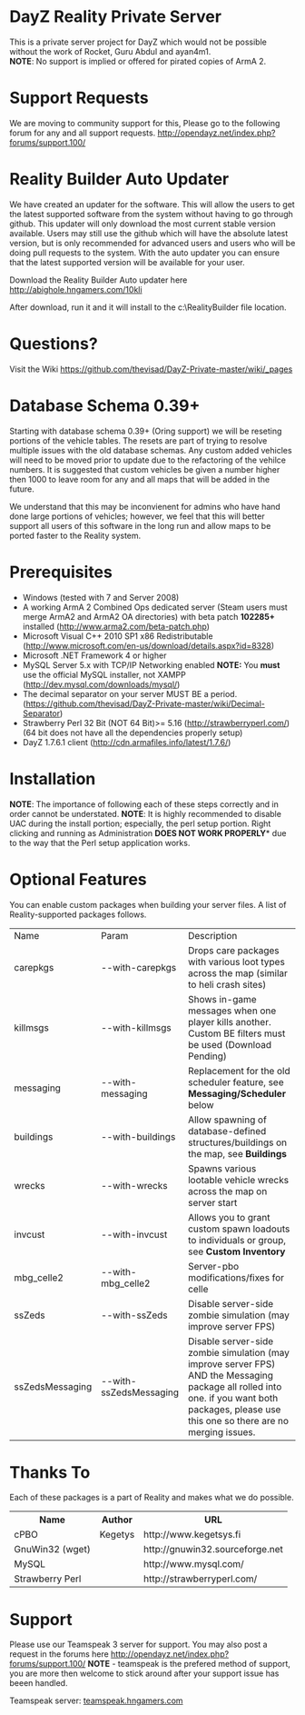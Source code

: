 DayZ Reality Private Server
=========================

This is a private server project for DayZ which would not be possible without the work of Rocket, Guru Abdul and ayan4m1.   
**NOTE**: No support is implied or offered for pirated copies of ArmA 2.

Support Requests
================

We are moving to community support for this, Please go to the following forum for any and all support requests. http://opendayz.net/index.php?forums/support.100/


Reality Builder Auto Updater
============================
We have created an updater for the software. This will allow the users to get the latest supported software from the system without having to go through github. This updater will only download the most current stable version available. Users may still use the github which will have the absolute latest version, but is only recommended for advanced users and users who will be doing pull requests to the system. With the auto updater you can ensure that the latest supported version will be available for your user. <br>

Download the Reality Builder Auto updater here http://abighole.hngamers.com/10kli <br>

After download, run it and it will install to the c:\RealityBuilder file location. <br>

Questions?
==========
Visit the Wiki https://github.com/thevisad/DayZ-Private-master/wiki/_pages


Database Schema 0.39+
=====================
Starting with database schema 0.39+ (Oring support) we will be reseting portions of the vehicle tables. The resets are part of trying to resolve multiple issues with the old database schemas. Any custom added vehicles will need to be moved prior to update due to the refactoring of the vehilce numbers. It is suggested that custom vehicles be given a number higher then 1000 to leave room for any and all maps that will be added in the future. 

We understand that this may be inconvienent for admins who have hand done large portions of vehicles; however, we feel that this will better support all users of this software in the long run and allow maps to be ported faster to the Reality system. 

Prerequisites
=============

 - Windows (tested with 7 and Server 2008)
 - A working ArmA 2 Combined Ops dedicated server (Steam users must merge ArmA2 and ArmA2 OA directories) with beta patch **102285+** installed (http://www.arma2.com/beta-patch.php)
 - Microsoft Visual C++ 2010 SP1 x86 Redistributable (http://www.microsoft.com/en-us/download/details.aspx?id=8328)
 - Microsoft .NET Framework 4 or higher
 - MySQL Server 5.x with TCP/IP Networking enabled **NOTE:** You **must** use the official MySQL installer, not XAMPP (http://dev.mysql.com/downloads/mysql/)
 - The decimal separator on your server MUST BE a period. (https://github.com/thevisad/DayZ-Private-master/wiki/Decimal-Separator)
 - Strawberry Perl 32 Bit (NOT 64 Bit)>= 5.16 (http://strawberryperl.com/) (64 bit does not have all the dependencies properly setup)
 - DayZ 1.7.6.1 client (http://cdn.armafiles.info/latest/1.7.6/) 

Installation
============

**NOTE**: The importance of following each of these steps correctly and in order cannot be understated. 
**NOTE**: It is highly recommended to disable UAC during the install portion; especially, the perl setup portion. Right clicking and running as Administration **DOES NOT WORK PROPERLY*** due to the way that the Perl setup application works. 



Optional Features
=================

You can enable custom packages when building your server files.
A list of Reality-supported packages follows.

<table>
  <tr>
    <td>Name</td><td>Param</td><td>Description</td>
  </tr>
  <tr>
    <td>carepkgs</td><td>--with-carepkgs</td><td>Drops care packages with various loot types across the map (similar to heli crash sites)</td>
  </tr>
  <tr>
    <td>killmsgs</td><td>--with-killmsgs</td><td>Shows in-game messages when one player kills another. Custom BE filters must be used (Download Pending)</td>
  </tr>
  <tr>
    <td>messaging</td><td>--with-messaging</td><td>Replacement for the old scheduler feature, see <b>Messaging/Scheduler</b> below</td>
  </tr>
  <tr>
    <td>buildings</td><td>--with-buildings</td><td>Allow spawning of database-defined structures/buildings on the map, see <b>Buildings</b></td>
  </tr>
  <tr>
    <td>wrecks</td><td>--with-wrecks</td><td>Spawns various lootable vehicle wrecks across the map on server start</td>
  </tr>
  <tr>
    <td>invcust</td><td>--with-invcust</td><td>Allows you to grant custom spawn loadouts to individuals or group, see <b>Custom Inventory</b></td>
  </tr>
  <tr>
    <td>mbg_celle2</td><td>--with-mbg_celle2</td><td>Server-pbo modifications/fixes for celle</b></td>
  </tr>
  <tr>
    <td>ssZeds</td><td>--with-ssZeds</td><td>Disable server-side zombie simulation (may improve server FPS)</td>
  </tr>
  <tr>
    <td>ssZedsMessaging</td><td>--with-ssZedsMessaging</td><td>Disable server-side zombie simulation (may improve server FPS) AND the Messaging package all rolled into one. if you want both packages, please use this one so there are no merging issues.</td>
  </tr>
</table> 



Thanks To
=========

Each of these packages is a part of Reality and makes what we do possible.

<table>
  <tr><th>Name</th><th>Author</th><th>URL</th></tr>
  <tr><td>cPBO</td><td>Kegetys</td><td>http://www.kegetsys.fi</td></tr>
  <tr><td>GnuWin32 (wget)</td><td></td><td>http://gnuwin32.sourceforge.net</td></tr>
  <tr><td>MySQL</td><td></td><td>http://www.mysql.com/</td></tr>
  <tr><td>Strawberry Perl</td><td></td><td>http://strawberryperl.com/</td></tr>
</table>

Support
=======
Please use our Teamspeak 3 server for support. You may also post a request in the forums here http://opendayz.net/index.php?forums/support.100/  **NOTE** - teamspeak is the prefered method of support, you are more then welcome to stick around after your support issue has beeen handled. 

Teamspeak server: [teamspeak.hngamers.com](http://www.teamspeak.com/invite/teamspeak.hngamers.com)

